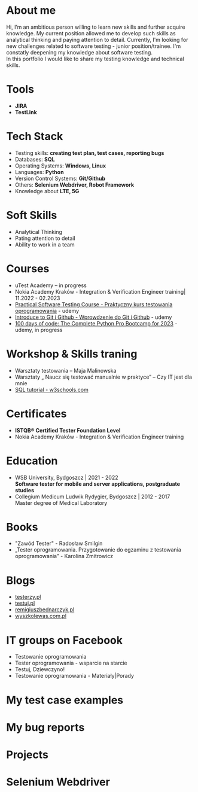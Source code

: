 # About me
Hi, I’m an ambitious person willing to learn new skills and further acquire knowledge. 
My current position allowed me to develop such skills as analytical thinking and paying attention to detail. Currently, I'm looking for new challenges related to software testing - junior position/trainee. I'm constatly deepening my knowledge about software testing.
<br> In this portfolio I would like to share my testing knowledge and technical skills. 

# Tools
- **JIRA**
- **TestLink**

# Tech Stack
- Testing skills: **creating test plan, test cases, reporting bugs**
- Databases: **SQL**
- Operating Systems: **Windows, Linux**
- Languages: **Python**
- Version Control Systems: **Git/Github**
- Others: **Selenium Webdriver, Robot Framework**
- Knowledge about **LTE, 5G**

# Soft Skills 
- Analytical Thinking
- Pating attention to detail
- Ability to work in a team

# Courses
- uTest Academy – in progress
- Nokia Academy Kraków - Integration & Verification Engineer training| 11.2022 - 02.2023
- [Practical Software Testing Course - Praktyczny kurs testowania oprogramowania](https://www.udemy.com/course/praktyczny-kurs-testowania-oprogramowania/) - udemy
- [Introduce to Git i Github - Wprowdzenie do Git i Github](https://www.udemy.com/course/kurs-git-i-github-od-podstaw/) - udemy
- [100 days of code: The Complete Python Pro Bootcamp for 2023](https://www.udemy.com/course/100-days-of-code/) - udemy, in progress

# Workshop & Skills traning
- Warsztaty testowania – Maja Malinowska
- Warsztaty „ Naucz się testować manualnie w praktyce” – Czy IT jest dla mnie 
- [SQL tutorial - w3schools.com](https://www.w3schools.com/sql/)

# Certificates
- **ISTQB® Certified Tester Foundation Level**
- Nokia Academy Kraków - Integration & Verification Engineer training

# Education
- WSB University, Bydgoszcz | 2021 - 2022
<br> **Software tester for mobile and server applications, postgraduate studies**
- Collegium Medicum Ludwik Rydygier, Bydgoszcz | 2012 - 2017
<br> Master degree of Medical Laboratory

# Books 
- "Zawód Tester" -  Radosław Smilgin
- „Tester oprogramowania. Przygotowanie do egzaminu z testowania oprogramowania” - Karolina Zmitrowicz

# Blogs 
- [testerzy.pl](https://testerzy.pl/)
- [testuj.pl](https://testuj.pl/)
- [remigiuszbednarczyk.pl](https://remigiuszbednarczyk.pl/)
- [wyszkolewas.com.pl](https://www.wyszkolewas.com.pl/)

# IT groups on Facebook
- Testowanie oprogramowania
- Tester oprogramowania - wsparcie na starcie
- Testuj, Dziewczyno!
- Testowanie oprogramowania - Materiały|Porady

# My test case examples

# My bug reports

# Projects

# Selenium Webdriver



